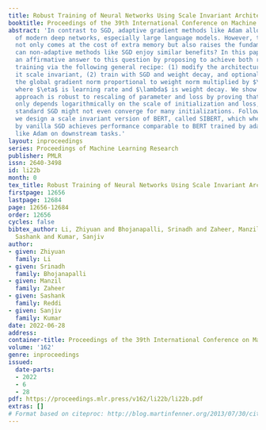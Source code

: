 ```yaml
---
title: Robust Training of Neural Networks Using Scale Invariant Architectures
booktitle: Proceedings of the 39th International Conference on Machine Learning
abstract: 'In contrast to SGD, adaptive gradient methods like Adam allow robust training
  of modern deep networks, especially large language models. However, the use of adaptivity
  not only comes at the cost of extra memory but also raises the fundamental question:
  can non-adaptive methods like SGD enjoy similar benefits? In this paper, we provide
  an affirmative answer to this question by proposing to achieve both robust and memory-efficient
  training via the following general recipe: (1) modify the architecture and make
  it scale invariant, (2) train with SGD and weight decay, and optionally (3) clip
  the global gradient norm proportional to weight norm multiplied by $\sqrt{\frac{2\lambda}{\eta}}$,
  where $\eta$ is learning rate and $\lambda$ is weight decay. We show that this general
  approach is robust to rescaling of parameter and loss by proving that its convergence
  only depends logarithmically on the scale of initialization and loss, whereas the
  standard SGD might not even converge for many initializations. Following our recipe,
  we design a scale invariant version of BERT, called SIBERT, which when trained simply
  by vanilla SGD achieves performance comparable to BERT trained by adaptive methods
  like Adam on downstream tasks.'
layout: inproceedings
series: Proceedings of Machine Learning Research
publisher: PMLR
issn: 2640-3498
id: li22b
month: 0
tex_title: Robust Training of Neural Networks Using Scale Invariant Architectures
firstpage: 12656
lastpage: 12684
page: 12656-12684
order: 12656
cycles: false
bibtex_author: Li, Zhiyuan and Bhojanapalli, Srinadh and Zaheer, Manzil and Reddi,
  Sashank and Kumar, Sanjiv
author:
- given: Zhiyuan
  family: Li
- given: Srinadh
  family: Bhojanapalli
- given: Manzil
  family: Zaheer
- given: Sashank
  family: Reddi
- given: Sanjiv
  family: Kumar
date: 2022-06-28
address:
container-title: Proceedings of the 39th International Conference on Machine Learning
volume: '162'
genre: inproceedings
issued:
  date-parts:
  - 2022
  - 6
  - 28
pdf: https://proceedings.mlr.press/v162/li22b/li22b.pdf
extras: []
# Format based on citeproc: http://blog.martinfenner.org/2013/07/30/citeproc-yaml-for-bibliographies/
---
```

